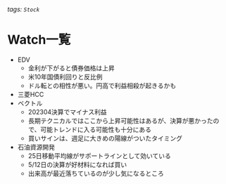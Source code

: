 ###### tags: `Stock`

# Watch一覧

* EDV
    * 金利が下がると債券価格は上昇
    * 米10年国債利回りと反比例
    * ドル転との相性が悪い。円高で利益相殺が起きるかも
* 三菱HCC
* ベクトル
    * 202304決算でマイナス利益
    * 長期テクニカルではここから上昇可能性はあるが、決算が悪かったので、可能トレンドに入る可能性も十分にある
    * 買いサインは、週足に大きめの陽線がついたタイミング
* 石油資源開発
  * 25日移動平均線がサポートラインとして効いている
  * 5/12日の決算が好材料になれば買い
  * 出来高が最近落ちているのが少し気になるところ
